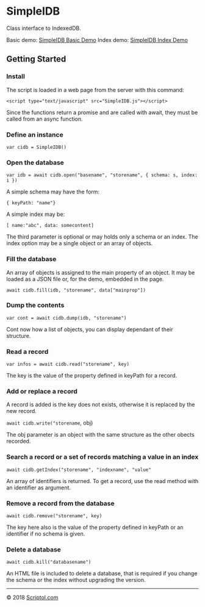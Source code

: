 # SimpleIDB

Class interface to IndexedDB.

Basic demo: [SimpleIDB Basic Demo](https://www.scriptol.com/javascript/demoIDB.html)
Index demo: [SimpleIDB Index Demo](https://www.scriptol.com/javascript/demoIndex.html)



## Getting Started

### Install

The script is loaded in a web page from the server with this command:

`<script type="text/javascript" src="SimpleIDB.js"></script>`

Since the functions return a promise and are called with await, they must be called from an async function.

### Define an instance

`var cidb = SimpleIDB()`

### Open the database

`var idb = await cidb.open("basename", "storename", { schema: s, index: i })`

A simple schema may have the form:

`{ keyPath: "name"}`

A simple index may be:

`[ name:"abc", data: somecontent]`

The third parameter is optional or may holds only a schema or an index. The index option may be a single object or an array of objects.

### Fill the database

An array of objects is assigned to the main property of an object.
It may be loaded as a JSON file or, for the demo, embedded in the page.

`await cidb.fill(idb, "storename", data["mainprop"])`

### Dump the contents

`var cont = await cidb.dump(idb, "storename")`

Cont now how a list of objects, you can display dependant of their structure.

### Read a record

`var infos = await cidb.read("storename", key)`

The key is the value of the property defined in keyPath for a record.

### Add or replace a record

A record is added is the key does not exists, otherwise it is replaced by the new record.

`await cidb.write("storename`, obj)

The obj parameter is an object with the same structure as the other obects recorded.

### Search a record or a set of records matching a value in an index

`await cidb.getIndex("storename", "indexname", "value"`

An array of identifiers is returned. To get a record, use the read method with an identifier as argument.

### Remove a record from the database

`await cidb.remove("storename", key)`

The key here also is the value of the property defined in keyPath or an identifier if no schema is given.

### Delete a database

`await cidb.kill("databasename")`

An HTML file is included to delete a database, that is required if you change the schema or the index without upgrading the version.

---
&copy; 2018 [Scriptol.com](https://www.scriptol.com/)